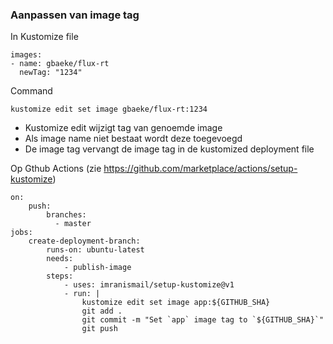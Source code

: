 ### Aanpassen van image tag

In Kustomize file

    images:
    - name: gbaeke/flux-rt
      newTag: "1234"

Command

    kustomize edit set image gbaeke/flux-rt:1234

- Kustomize edit wijzigt tag van genoemde image
- Als image name niet bestaat wordt deze toegevoegd
- De image tag vervangt de image tag in de kustomized deployment file

Op Gthub Actions (zie https://github.com/marketplace/actions/setup-kustomize)

    on:
        push:
            branches:
              - master
    jobs:
        create-deployment-branch:
            runs-on: ubuntu-latest
            needs:
                - publish-image
            steps:
                - uses: imranismail/setup-kustomize@v1
                - run: |
                    kustomize edit set image app:${GITHUB_SHA}
                    git add .
                    git commit -m "Set `app` image tag to `${GITHUB_SHA}`"
                    git push
